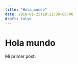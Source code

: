 ```yaml
---
title: "Hola_mundo"
date: 2018-01-25T18:21:00-06:00
draft: false
---
```


# Hola mundo

Mi primer post.
